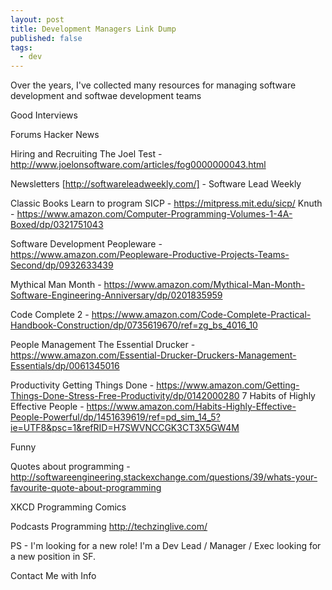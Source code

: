 ```yaml
---
layout: post
title: Development Managers Link Dump
published: false
tags:
  - dev
---
```

Over the years, I've collected many resources for managing software development  and softwae development teams

Good Interviews

Forums
Hacker News

Hiring and Recruiting
The Joel Test - http://www.joelonsoftware.com/articles/fog0000000043.html

Newsletters
[http://softwareleadweekly.com/] - Software Lead Weekly

Classic Books 
Learn to program
SICP - https://mitpress.mit.edu/sicp/
Knuth - https://www.amazon.com/Computer-Programming-Volumes-1-4A-Boxed/dp/0321751043

Software Development
Peopleware - https://www.amazon.com/Peopleware-Productive-Projects-Teams-Second/dp/0932633439

Mythical Man Month - https://www.amazon.com/Mythical-Man-Month-Software-Engineering-Anniversary/dp/0201835959 

Code Complete 2 - https://www.amazon.com/Code-Complete-Practical-Handbook-Construction/dp/0735619670/ref=zg_bs_4016_10

People Management
The Essential Drucker - https://www.amazon.com/Essential-Drucker-Druckers-Management-Essentials/dp/0061345016

Productivity
Getting Things Done - https://www.amazon.com/Getting-Things-Done-Stress-Free-Productivity/dp/0142000280
7 Habits of Highly Effective People - https://www.amazon.com/Habits-Highly-Effective-People-Powerful/dp/1451639619/ref=pd_sim_14_5?ie=UTF8&psc=1&refRID=H7SWVNCCGK3CT3X5GW4M

Funny

Quotes about programming - http://softwareengineering.stackexchange.com/questions/39/whats-your-favourite-quote-about-programming

XKCD Programming Comics


Podcasts
Programming http://techzinglive.com/

PS - I'm looking for a new role!   I'm a Dev Lead / Manager / Exec looking for a new position in SF.

Contact Me with Info



